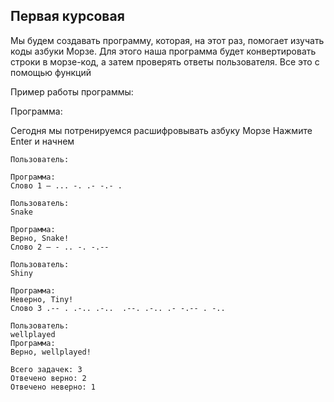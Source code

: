## Первая курсовая

Мы будем создавать программу, которая, на этот раз, помогает изучать коды азбуки Морзе.
Для этого наша программа будет конвертировать строки в морзе-код, 
а затем проверять ответы пользователя. Все это с помощью функций

Пример работы программы:

Программа:

Сегодня мы потренируемся расшифровывать азбуку Морзе
Нажмите Enter и начнем
```
Пользователь:

Программа:
Слово 1 – ... -. .- -.- .

Пользователь:
Snake

Программа:
Верно, Snake!
Слово 2 – - .. -. -.--

Пользователь:
Shiny

Программа:
Неверно, Tiny!
Слово 3 .-- . .-.. .-..  .--. .-.. .- -.-- . -..

Пользователь:
wellplayed
Программа:
Верно, wellplayed!

Всего задачек: 3
Отвечено верно: 2
Отвечено неверно: 1

```